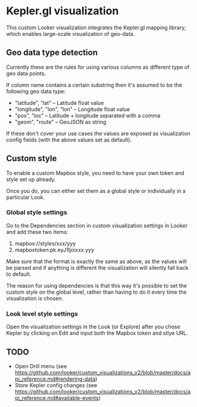 # Kepler.gl visualization

This custom Looker visualization integrates the Kepler.gl mapping library, which enables large-scale
visualization of geo-data.

## Geo data type detection

Currently these are the rules for using various columns as different type of geo data points.

If column name contains a certain substring then it's assumed to be the following geo data type:

- "latitude", "lat" – Latitude float value
- "longitude", "lon", "lon" – Longitude float value
- "pos", "loc" – Latitude + longitude separated with a comma
- "geom", "route" – GeoJSON as string

If these don't cover your use cases the values are exposed as visualization config fields (with the
above values set as default).

## Custom style

To enable a custom Mapbox style, you need to have your own token and style set up already.

Once you do, you can either set them as a global style or individually in a particular Look.

### Global style settings

Go to the Dependencies section in custom visualization settings in Looker and
add these two items:

1. mapbox://styles/xxx/yyy
2. mapboxtoken:pk.eyJ1Ijoixxx.yyy

Make sure that the format is exactly the same as above, as the values will be parsed and if anything
is different the visualization will silently fall back to default.

The reason for using dependencies is that this way it's possible to set the custom style on the
global level, rather than having to do it every time the visualization is chosen.

### Look level style settings

Open the visualization settings in the Look (or Explore) after you chose Kepler by clicking on Edit
and input both the Mapbox token and stlye URL.

## TODO

- Open Drill menu (see https://github.com/looker/custom_visualizations_v2/blob/master/docs/api_reference.md#rendering-data)
- Store Kepler config changes (see https://github.com/looker/custom_visualizations_v2/blob/master/docs/api_reference.md#available-events)
